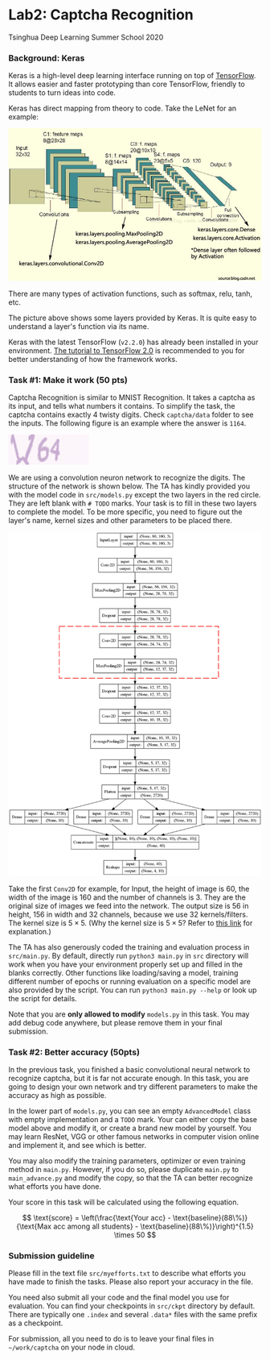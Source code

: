 Lab2: Captcha Recognition
===

Tsinghua Deep Learning Summer School 2020

### Background: Keras

Keras is a high-level deep learning interface running on top of [TensorFlow](https://www.tensorflow.org/). 
It allows easier and faster prototyping than core TensorFlow, 
friendly to students to turn ideas into code.

Keras has direct mapping from theory to code. Take the LeNet for an example:

![LeNet](doc/1.jpg)

There are many types of activation functions, such as softmax, relu, tanh, etc. 

The picture above shows some layers provided by Keras. 
It is quite easy to understand a layer's function via its name.

Keras with the latest TensorFlow (`v2.2.0`) has already been installed in your environment. 
[The tutorial to TensorFlow 2.0](https://www.tensorflow.org/tutorials/quickstart/beginner)
is recommended to you for better understanding of how the framework works.

### Task #1: Make it work (50 pts)
Captcha Recognition is similar to MNIST Recognition. 
It takes a captcha as its input, and tells what numbers it contains. 
To simplify the task, the captcha contains exactly 4 twisty digits. 
Check `captcha/data` folder to see the inputs. 
The following figure is an example where the answer is `1164`.

![Sample](doc/captcha_data_0.png)

We are using a convolution neuron network to recognize the digits.
The structure of the network is shown below.
The TA has kindly provided you with the model code in `src/models.py`
except the two layers in the red circle.
They are left blank with `# TODO` marks. 
Your task is to fill in these two layers to complete the model. 
To be more specific, you need to figure out the layer's name, kernel sizes and
other parameters to be placed there.

![Model](doc/model.png)

Take the first `Conv2D` for example, for Input, the height of image is 60, 
the width of the image is 160 and the number of channels is 3. 
They are the original size of images we feed into the network. 
The output size is 56 in height, 156 in width and 32 channels,
because we use 32 kernels/filters. 
The kernel size is $5\times 5$. 
(Why the kernel size is $5\times 5$? 
Refer to [this link](http://cs231n.github.io/convolutional-networks/#conv) for explanation.)

The TA has also generously coded the training and evaluation process in `src/main.py`.
By default, directly run `python3 main.py` in `src` directory will work 
when you have your environment properly set up and filled in the blanks correctly.
Other functions like loading/saving a model, training different number of epochs or
running evaluation on a specific model are also provided by the script.
You can run `python3 main.py --help` or look up the script for details.

Note that you are __only allowed to modify__ `models.py` in this task.
You may add debug code anywhere, but please remove them in your final submission.

### Task #2: Better accuracy (50pts)

In the previous task, you finished a basic convolutional neural network to recognize captcha, but it is far not accurate enough. 
In this task, you are going to design your own network and try different parameters to make the accuracy as high as possible.

In the lower part of `models.py`, you can see an empty `AdvancedModel` class with empty implementation and a `TODO` mark.
Your can either copy the base model above and modify it, or create a brand new model by yourself.
You may learn ResNet, VGG or other famous networks in computer vision online and implement it, and see which is better.

You may also modify the training parameters, optimizer or even training method in `main.py`. However, if you do so, please duplicate `main.py` to `main_advance.py` and modify the copy, so that the TA can better recognize what efforts you have done.

Your score in this task will be calculated using the following equation.

$$
    \text{score} = \left(\frac{\text{Your acc} - \text{baseline}(88\%)}{\text{Max acc among all students} - \text{baseline}(88\%)}\right)^{1.5} \times 50
$$

### Submission guideline

Please fill in the text file `src/myefforts.txt` to describe what efforts you have made to finish the tasks. Please also report your accuracy in the file. 

You need also submit all your code and the final model you use for evaluation. You can find your checkpoints in `src/ckpt` directory by default. 
There are typically one `.index` and several `.data*` files with the same prefix as a checkpoint.

For submission, all you need to do is to leave your final files in `~/work/captcha` on your node in cloud.
